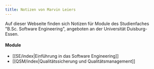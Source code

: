 ```yaml
---
title: Notizen von Marvin Leiers
---
```

Auf dieser Webseite finden sich Notizen für Module des Studienfaches "B.Sc. Software Engineering", angeboten an der Universität Duisburg-Essen.
#### Module
- [[SE/index|Einführung in das Software Engineering]]
- [[QSM/index|Qualitätssicherung und Qualitätsmanagement]]